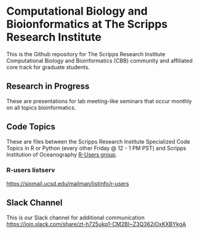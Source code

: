 # Computational Biology and Bioionformatics at The Scripps Research Institute
This is the Github repository for The Scripps Research Institute Computational Biology and Bioinformatics (CBB) community and affiliated core track for graduate students.

## Research in Progress
These are presentations for lab meeting-like seminars that occur monthly on all topics bioinformatics.

## Code Topics 
These are files between the Scripps Research Institute Specialized Code Topics in R or Python (every other Friday @ 12 - 1 PM PST) and Scripps Institution of Oceanography [R-Users group](https://github.com/Open-Data-Science-at-SIO/R-Users-Presentations).

### R-users listserv
https://siomail.ucsd.edu/mailman/listinfo/r-users

## Slack Channel
This is our Slack channel for additional communication
https://join.slack.com/share/zt-h725ukp1-CM2BI~Z3Q362iOxKXBYkgA

